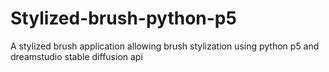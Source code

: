# Stylized-brush-python-p5
A stylized brush application allowing brush stylization using python p5 and dreamstudio stable diffusion api
